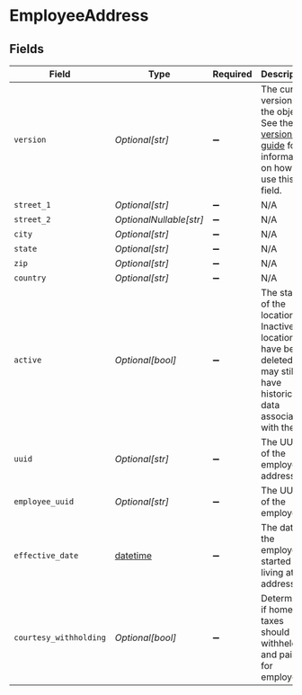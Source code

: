 # EmployeeAddress


## Fields

| Field                                                                                                                                                             | Type                                                                                                                                                              | Required                                                                                                                                                          | Description                                                                                                                                                       |
| ----------------------------------------------------------------------------------------------------------------------------------------------------------------- | ----------------------------------------------------------------------------------------------------------------------------------------------------------------- | ----------------------------------------------------------------------------------------------------------------------------------------------------------------- | ----------------------------------------------------------------------------------------------------------------------------------------------------------------- |
| `version`                                                                                                                                                         | *Optional[str]*                                                                                                                                                   | :heavy_minus_sign:                                                                                                                                                | The current version of the object. See the [versioning guide](https://docs.gusto.com/embedded-payroll/docs/idempotency) for information on how to use this field. |
| `street_1`                                                                                                                                                        | *Optional[str]*                                                                                                                                                   | :heavy_minus_sign:                                                                                                                                                | N/A                                                                                                                                                               |
| `street_2`                                                                                                                                                        | *OptionalNullable[str]*                                                                                                                                           | :heavy_minus_sign:                                                                                                                                                | N/A                                                                                                                                                               |
| `city`                                                                                                                                                            | *Optional[str]*                                                                                                                                                   | :heavy_minus_sign:                                                                                                                                                | N/A                                                                                                                                                               |
| `state`                                                                                                                                                           | *Optional[str]*                                                                                                                                                   | :heavy_minus_sign:                                                                                                                                                | N/A                                                                                                                                                               |
| `zip`                                                                                                                                                             | *Optional[str]*                                                                                                                                                   | :heavy_minus_sign:                                                                                                                                                | N/A                                                                                                                                                               |
| `country`                                                                                                                                                         | *Optional[str]*                                                                                                                                                   | :heavy_minus_sign:                                                                                                                                                | N/A                                                                                                                                                               |
| `active`                                                                                                                                                          | *Optional[bool]*                                                                                                                                                  | :heavy_minus_sign:                                                                                                                                                | The status of the location. Inactive locations have been deleted, but may still have historical data associated with them.                                        |
| `uuid`                                                                                                                                                            | *Optional[str]*                                                                                                                                                   | :heavy_minus_sign:                                                                                                                                                | The UUID of the employee address                                                                                                                                  |
| `employee_uuid`                                                                                                                                                   | *Optional[str]*                                                                                                                                                   | :heavy_minus_sign:                                                                                                                                                | The UUID of the employee                                                                                                                                          |
| `effective_date`                                                                                                                                                  | [datetime](https://docs.python.org/3/library/datetime.html#datetime-objects)                                                                                      | :heavy_minus_sign:                                                                                                                                                | The date the employee started living at the address.                                                                                                              |
| `courtesy_withholding`                                                                                                                                            | *Optional[bool]*                                                                                                                                                  | :heavy_minus_sign:                                                                                                                                                | Determines if home taxes should be withheld and paid for employee.                                                                                                |